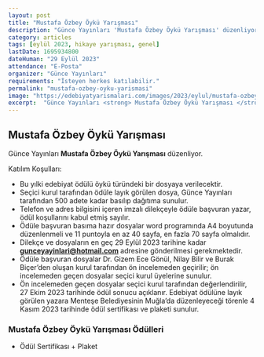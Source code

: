 ```yaml
---
layout: post
title: "Mustafa Özbey Öykü Yarışması"
description: "Günce Yayınları 'Mustafa Özbey Öykü Yarışması' düzenliyor."
category: articles
tags: [eylül 2023, hikaye yarışması, genel]
lastDate: 1695934800
dateHuman: "29 Eylül 2023"
attendance: "E-Posta"
organizer: "Günce Yayınları"
requirements: "İsteyen herkes katılabilir."
permalink: "mustafa-ozbey-oyku-yarismasi"
image: "https://edebiyatyarismalari.com/images/2023/eylul/mustafa-ozbey-oyku-yarismasi.jpg"
excerpt:  "Günce Yayınları <strong> Mustafa Özbey Öykü Yarışması </strong> düzenliyor."
---
```


## Mustafa Özbey Öykü Yarışması
Günce Yayınları **Mustafa Özbey Öykü Yarışması** düzenliyor.  

Katılım Koşulları:
- Bu yılki edebiyat ödülü öykü türündeki bir dosyaya verilecektir.
- Seçici kurul tarafından ödüle layık görülen dosya, Günce Yayınları tarafından 500 adete kadar basılıp dağıtıma sunulur.
- Telefon ve adres bilgisini içeren imzalı dilekçeyle ödüle başvuran yazar, ödül koşullarını kabul etmiş sayılır.
- Ödüle başvuran basıma hazır dosyalar word programında A4 boyutunda düzenlenmeli ve 11 puntoyla en az 40 sayfa, en fazla 70 sayfa olmalıdır.
- Dilekçe ve dosyaların en geç 29 Eylül 2023 tarihine kadar **gunceyayinlari@hotmail.com** adresine gönderilmesi gerekmektedir.
- Ödüle başvuran dosyalar Dr. Gizem Ece Gönül, Nilay Bilir ve Burak Biçer’den oluşan kurul tarafından ön incelemeden geçirilir; ön incelemeden geçen dosyalar seçici kurul üyelerine sunulur.
- Ön incelemeden geçen dosyalar seçici kurul tarafından değerlendirilir, 27 Ekim 2023 tarihinde ödül sonucu açıklanır. Edebiyat ödülüne layık görülen yazara Menteşe Belediyesinin Muğla’da düzenleyeceği törenle 4 Kasım 2023 tarihinde ödül sertifikası ve plaketi sunulur.


### Mustafa Özbey Öykü Yarışması Ödülleri
- Ödül Sertifikası + Plaket